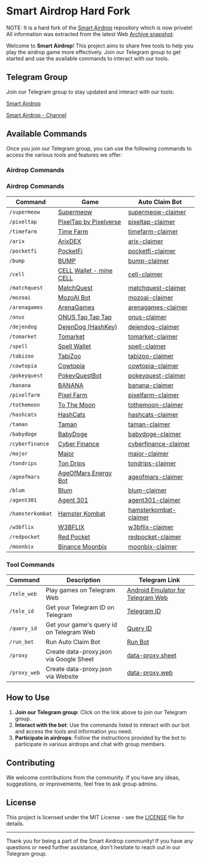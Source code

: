 Smart Airdrop Hard Fork
=============

[](#smart-airdrop)

NOTE: It is a hard fork of the [Smart Airdrop](https://github.com/smart-airdrop) repository which is now private! All information was extracted from the latest Web [Archive snapshot](https://web.archive.org/web/20240925031105/https://github.com/smart-airdrop/).

Welcome to **Smart Airdrop**! This project aims to share free tools to help you play the airdrop game more effectively. Join our Telegram group to get started and use the available commands to interact with our tools.

Telegram Group
--------------

[](#telegram-group)

Join our Telegram group to stay updated and interact with our tools:

[Smart Airdrop](https://t.me/smartairdrop2120)

[Smart Airdrop - Channel](https://t.me/smartairdrop_channel)

Available Commands
------------------

[](#available-commands)

Once you join our Telegram group, you can use the following commands to access the various tools and features we offer:

### Airdrop Commands

[](#airdrop-commands)

### Airdrop Commands

| Command       | Game                                | Auto Claim Bot                                    |
|---------------|-------------------------------------|--------------------------------------------------|
| `/supermeow`  | [Supermeow](https://t.me/supermeow_vip_bot?start=5914982564) | [supermeow-claimer](https://github.com/smart-airdrop/supermeow-claimer) |
| `/pixeltap`   | [PixelTap by Pixelverse](https://t.me/pixelversexyzbot?start=5914982564) | [pixeltap-claimer](https://github.com/smart-airdrop/pixeltap-claimer) |
| `/timefarm`   | [Time Farm](https://t.me/TimeFarmCryptoBot?start=1sF0MvCzIscWWTA9a) | [timefarm-claimer](https://github.com/smart-airdrop/timefarm-claimer) |
| `/arix`       | [ArixDEX](https://t.me/ARIXcoin_bot?start=ref_5914982564) | [arix-claimer](https://github.com/smart-airdrop/arix-claimer) |
| `/pocketfi`   | [PocketFi](https://t.me/pocketfi_bot/Mining?startapp=5914982564) | [pocketfi-claimer](https://github.com/smart-airdrop/pocketfi-claimer) |
| `/bump`       | [BUMP](https://t.me/MMproBump_bot?start=ref_5914982564) | [bump-claimer](https://github.com/smart-airdrop/bump-claimer) |
| `/cell`       | [CELL Wallet - mine CELL](https://t.me/cellcoin_bot?start=5914982564) | [cell-claimer](https://github.com/smart-airdrop/cell-claimer) |
| `/matchquest` | [MatchQuest](https://t.me/MatchQuestBot/start?startapp=5edd9daaeab49318a490d83d08dd3c9a) | [matchquest-claimer](https://github.com/smart-airdrop/matchquest-claimer) |
| `/mozoai`     | [MozoAI Bot](https://t.me/MozoAI_bot?start=4dc3F0WW) | [mozoai-claimer](https://github.com/smart-airdrop/mozoai-claimer) |
| `/arenagames` | [ArenaGames](https://t.me/Arenavsbot?start=ref_eoQmNTepQC3dYnMBapUBLB) | [arenagames-claimer](https://github.com/smart-airdrop/arenagames-claimer) |
| `/onus`       | [ONUS Tap Tap Tap](https://t.me/onus_tap_tap_tap_bot?start=1725495352755) | [onus-claimer](https://github.com/smart-airdrop/onus-claimer) |
| `/dejendog`   | [DejenDog (HashKey)](https://t.me/DejenDogBot?start=c67d6906) | [dejendog-claimer](https://github.com/smart-airdrop/dejendog-claimer) |
| `/tomarket`   | [Tomarket](https://t.me/Tomarket_ai_bot/app?startapp=000015ci) | [tomarket-claimer](https://github.com/smart-airdrop/tomarket-claimer) |
| `/spell`      | [Spell Wallet](https://t.me/spell_wallet_bot/wallet?startapp=referral=sei19af8282lchse8z70f0py97zwganh7062z0duz9) | [spell-claimer](https://github.com/smart-airdrop/spell-claimer) |
| `/tabizoo`    | [TabiZoo](https://t.me/tabizoobot/tabizoo?startapp=A1gqF1) | [tabizoo-claimer](https://github.com/smart-airdrop/tabizoo-claimer) |
| `/cowtopia`   | [Cowtopia](https://t.me/cowtopiabot/app?startapp=5914982564) | [cowtopia-claimer](https://github.com/smart-airdrop/cowtopia-claimer) |
| `/pokeyquest` | [PokeyQuestBot](https://t.me/pokequest_bot/app?startapp=eUECFyo0Yg) | [pokeyquest-claimer](https://github.com/smart-airdrop/pokeyquest-claimer) |
| `/banana`     | [BANANA](https://t.me/OfficialBananaBot/banana?startapp=referral=45UU8G5) | [banana-claimer](https://github.com/smart-airdrop/banana-claimer) |
| `/pixelfarm`  | [Pixel Farm](https://t.me/pixel_farmm_bot/app?startapp=5dc5ar) | [pixelfarm-claimer](https://github.com/smart-airdrop/pixelfarm-claimer) |
| `/tothemoon`  | [To The Moon](https://t.me/PoPPtothemoon_bot/moon?startapp=5914982564) | [tothemoon-claimer](https://github.com/smart-airdrop/tothemoon-claimer) |
| `/hashcats`   | [HashCats](https://t.me/hash_cats_bot?start=i9UaGzsU9e) | [hashcats-claimer](https://github.com/smart-airdrop/hashcats-claimer) |
| `/taman`      | [Taman](https://t.me/tamanfun_bot/app?startapp=H5RP0HFCuXlf) | [taman-claimer](https://github.com/smart-airdrop/taman-claimer) |
| `/babydoge`   | [BabyDoge](https://t.me/BabyDogePAWS_Bot?start=r_5914982564) | [babydoge-claimer](https://github.com/smart-airdrop/babydoge-claimer) |
| `/cyberfinance` | [Cyber Finance](https://t.me/CyberFinanceBot/game?startapp=cj12U0tSaWRNVWNIbmomdT1yZWY=) | [cyberfinance-claimer](https://github.com/smart-airdrop/cyberfinance-claimer) |
| `/major`      | [Major](https://t.me/major/start?startapp=5914982564) | [major-claimer](https://github.com/smart-airdrop/major-claimer) |
| `/tondrips`   | [Ton Drips](https://t.me/ton_drip_bot?start=5914982564) | [tondrips-claimer](https://github.com/smart-airdrop/tondrips-claimer) |
| `/ageofmars`  | [AgeOfMars Energy Bot](https://t.me/ageofmarsenergybot?start=trgiangpham) | [ageofmars-claimer](https://github.com/smart-airdrop/ageofmars-claimer) |
| `/blum`       | [Blum](https://t.me/BlumCryptoBot/app?startapp=ref_4WwBGtCuHW) | [blum-claimer](https://github.com/smart-airdrop/blum-claimer) |
| `/agent301`   | [Agent 301](https://t.me/Agent301Bot/app?startapp=onetime5914982564) | [agent301-claimer](https://github.com/smart-airdrop/agent301-claimer) |
| `/hamsterkombat` | [Hamster Kombat](https://t.me/hamster_kombat_bOt/start?startapp=kentId5914982564) | [hamsterkombat-claimer](https://github.com/smart-airdrop/hamsterkombat-claimer) |
| `/w3bflix`    | [W3BFLIX](https://t.me/W3BFLIXBot?start=ive00963bd08) | [w3bflix-claimer](https://github.com/smart-airdrop/w3bflix-claimer) |
| `/redpocket`  | [Red Pocket](https://t.me/redpocket_game_bot/redpocketgame?startapp=9JPIEA) | [redpocket-claimer](https://github.com/smart-airdrop/redpocket-claimer) |
| `/moonbix`    | [Binance Moonbix](https://t.me/Binance_Moonbix_bot/start?startapp=ref_5914982564&startApp=ref_5914982564) | [moonbix-claimer](https://github.com/smart-airdrop/moonbix-claimer) |


### Tool Commands

[](#tool-commands)

| Command      | Description                           | Telegram Link                             |
|--------------|---------------------------------------|-------------------------------------------|
| `/tele_web`  | Play games on Telegram Web           | [Android Emulator for Telegram Web](https://t.me/smartairdrop2120/29) |
| `/tele_id`   | Get your Telegram ID on Telegram     | [Telegram ID](https://t.me/smartairdrop2120/64) |
| `/query_id`  | Get your game's query id on Telegram Web | [Query ID](https://t.me/smartairdrop2120/121) |
| `/run_bot`   | Run Auto Claim Bot                   | [Run Bot](https://t.me/smartairdrop2120/152) |
| `/proxy`     | Create data-proxy.json via Google Sheet | [data-proxy.sheet](https://t.me/smartairdrop2120/6170) |
| `/proxy_web` | Create data-proxy.json via Website   | [data-proxy.web](https://t.me/smartairdrop2120/8649) |


How to Use
----------

[](#how-to-use)

1.  **Join our Telegram group**: Click on the link above to join our Telegram group.
2.  **Interact with the bot**: Use the commands listed to interact with our bot and access the tools and information you need.
3.  **Participate in airdrops**: Follow the instructions provided by the bot to participate in various airdrops and chat with group members.

Contributing
------------

[](#contributing)

We welcome contributions from the community. If you have any ideas, suggestions, or improvements, feel free to ask group admins.

License
-------

[](#license)

This project is licensed under the MIT License - see the [LICENSE](https://github.com/smart-airdrop/Smart-Airdrop/blob/main/LICENSE) file for details.

* * *

Thank you for being a part of the Smart Airdrop community! If you have any questions or need further assistance, don't hesitate to reach out in our Telegram group.
